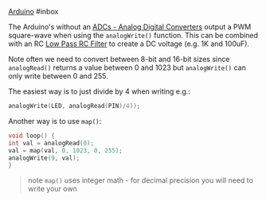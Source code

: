 [Arduino](Arduino.md) #inbox

The Arduino's without an [ADCs - Analog Digital Converters](ADCs%20-%20Analog%20Digital%20Converters.md) output a PWM square-wave when using the `analogWrite()` function. This can be combined with an RC [Low Pass RC Filter](Low%20Pass%20RC%20Filter.md) to create a DC voltage (e.g. 1K and 100uF). 

Note often we need to convert between 8-bit and 16-bit sizes since `analogRead()` returns a value between 0 and 1023 but `analogWrite()` can only write between 0 and 255.

The easiest way is to just divide by 4 when writing e.g.:
``` c
analogWrite(LED, analogRead(PIN)/4));
```

Another way is to use `map()`:
``` c
void loop() {
int val = analogRead(0);
val = map(val, 0, 1023, 0, 255);
analogWrite(9, val);
}
```

> note `map()` uses integer math - for decimal precision you will need to write your own